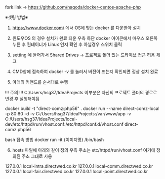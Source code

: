 fork link -> https://github.com/naqoda/docker-centos-apache-php

※셋팅 방법※

1) https://www.docker.com/ 에서 OS에 맞는 docker 를 다운받아 설치

2) 윈도우OS 의 경우 설치가 완료 되운 우측 하단 docker 아이콘에서 마우스 오른쪽 누른 후 
컨테이너가 Linux 인지 확인 후 아닐경우 스위치 클릭

3) setting 에 들어가서 Shared Drives -> 프로젝트 폴더 있는 드라이브 접근 허용 체크

4) CMD창에 접속하여 docker -v 를 눌러서 버전이 뜨는지 확인되면 정상 설치 완료

5) 아래의 커맨드를 순서대로 수행 

!!! 주의 !!! 
C:/Users/hsg37/IdeaProjects 이부분은 자신의 프로젝트 폴더의 경로로 변경 후 실행해야됨

docker build -t "direct-comz:php56" .
docker run --name direct-comz-local -p 80:80 -d -v C:/Users/hsg37/IdeaProjects:/var/www/app -v C:/Users/hsg37/IdeaProjects/local-dev/etc/httpd/run/vhost.conf:/etc/httpd/conf.d/vhost.conf direct-comz:php56

bash 접속 방법
docker run -it {이미지명} /bin/bash

6) hosts 파일에 아래와 같이 정의 우측 주소는 etc/httpd/run/vhost.conf 여기에 정의된 주소 그대로 사용

127.0.0.1       local-intra.directwed.co.kr
127.0.0.1       local-comm.directwed.co.kr
127.0.0.1       local-fair.directwed.co.kr
127.0.0.1       local-point.directwed.co.kr